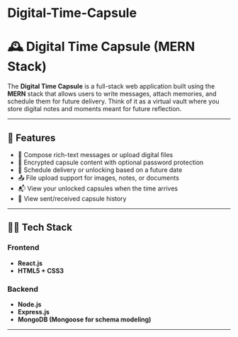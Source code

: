 # Digital-Time-Capsule
# 🕰️ Digital Time Capsule (MERN Stack)

The **Digital Time Capsule** is a full-stack web application built using the **MERN** stack that allows users to write messages, attach memories, and schedule them for future delivery. Think of it as a virtual vault where you store digital notes and moments meant for future reflection.

---

## 🌟 Features

- 📝 Compose rich-text messages or upload digital files
- 🔐 Encrypted capsule content with optional password protection
- 📅 Schedule delivery or unlocking based on a future date
- 📤 File upload support for images, notes, or documents
- 📬 View your unlocked capsules when the time arrives
- 🔎 View sent/received capsule history

---

## 🧑‍💻 Tech Stack

### Frontend
- **React.js**
- **HTML5 + CSS3**

### Backend
- **Node.js**
- **Express.js**
- **MongoDB (Mongoose for schema modeling)**

---
